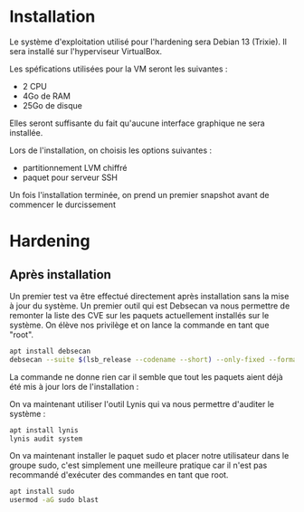 # Installation

Le système d'exploitation utilisé pour l'hardening sera Debian 13 (Trixie). Il sera installé sur l'hyperviseur VirtualBox.

Les spéfications utilisées pour la VM seront les suivantes :
- 2 CPU
- 4Go de RAM
- 25Go de disque

Elles seront suffisante du fait qu'aucune interface graphique ne sera installée.

Lors de l'installation, on choisis les options suivantes :
- partitionnement LVM chiffré
- paquet pour serveur SSH

Un fois l'installation terminée, on prend un premier snapshot avant de commencer le durcissement

# Hardening

## Après installation

Un premier test va être effectué directement après installation sans la mise à jour du système. Un premier outil qui est Debsecan va nous permettre de remonter la liste des CVE sur les paquets actuellement installés sur le système. On élève nos privilège et on lance la commande en tant que "root".

```bash
apt install debsecan
debsecan --suite $(lsb_release --codename --short) --only-fixed --format detail
```

La commande ne donne rien car il semble que tout les paquets aient déjà été mis à jour lors de l'installation :

On va maintenant utiliser l'outil Lynis qui va nous permettre d'auditer le système :

```bash
apt install lynis
lynis audit system
```

On va maintenant installer le paquet sudo et placer notre utilisateur dans le groupe sudo, c'est simplement une meilleure pratique car il n'est pas recommandé d'exécuter des commandes en tant que root.

```bash
apt install sudo
usermod -aG sudo blast
```
